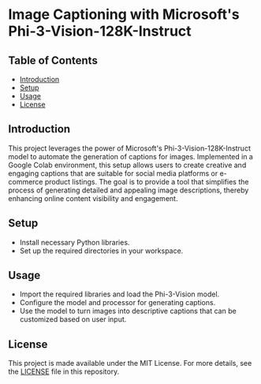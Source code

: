 # Image Captioning with Microsoft's Phi-3-Vision-128K-Instruct

## Table of Contents
- [Introduction](#introduction)
- [Setup](#setup)
- [Usage](#usage)
- [License](#license)

## Introduction
This project leverages the power of Microsoft's Phi-3-Vision-128K-Instruct model to automate the generation of captions for images. Implemented in a Google Colab environment, this setup allows users to create creative and engaging captions that are suitable for social media platforms or e-commerce product listings. The goal is to provide a tool that simplifies the process of generating detailed and appealing image descriptions, thereby enhancing online content visibility and engagement.

## Setup
- Install necessary Python libraries.
- Set up the required directories in your workspace.

## Usage
- Import the required libraries and load the Phi-3-Vision model.
- Configure the model and processor for generating captions.
- Use the model to turn images into descriptive captions that can be customized based on user input.

## License
This project is made available under the MIT License. For more details, see the [LICENSE](LICENSE) file in this repository.
